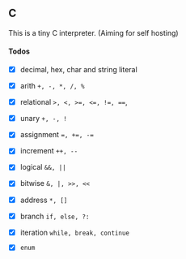 ## C
This is a tiny C interpreter. (Aiming for self hosting)

#### Todos
- [x] decimal, hex, char and string literal
- [x] arith `+, -, *, /, %`
- [x] relational `>, <, >=, <=, !=, ==`,
- [x] unary `+, -, !`
- [x] assignment `=, +=, -=`
- [x] increment `++, --`
- [x] logical `&&, ||`
- [x] bitwise `&, |, >>, <<`
- [x] address `*, []`

- [x] branch `if, else, ?:`
- [x] iteration `while, break, continue`

- [x] `enum`
